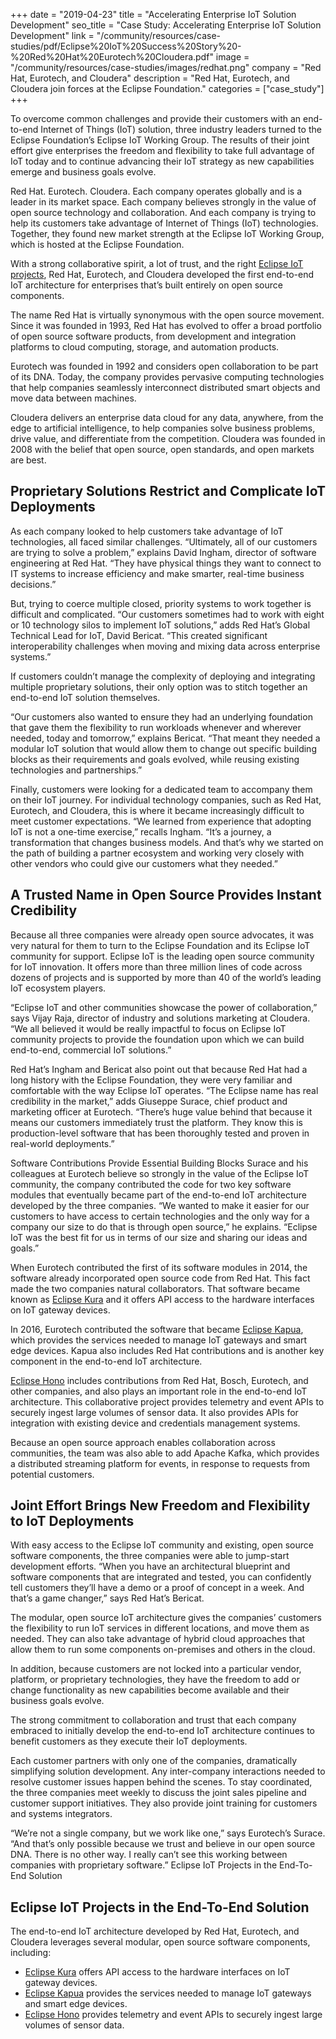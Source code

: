 +++
date = "2019-04-23"
title = "Accelerating Enterprise IoT Solution Development"
seo_title = "Case Study: Accelerating Enterprise IoT Solution Development"
link = "/community/resources/case-studies/pdf/Eclipse%20IoT%20Success%20Story%20-%20Red%20Hat%20Eurotech%20Cloudera.pdf"
image = "/community/resources/case-studies/images/redhat.png"
company = "Red Hat, Eurotech, and Cloudera"
description = "Red Hat, Eurotech, and Cloudera join forces at the Eclipse Foundation."
categories = ["case_study"]
+++

To overcome common challenges and provide their customers with an end-to-end Internet of Things (IoT) solution, three industry leaders turned to the Eclipse Foundation’s Eclipse IoT Working Group. The results of their joint effort give enterprises the freedom and flexibility to take full advantage of IoT today and to continue advancing their IoT strategy as new capabilities emerge and business goals evolve.


Red Hat. Eurotech. Cloudera. Each company operates globally and is a leader in its market space. Each company believes strongly in the value of open source technology and collaboration. And each company is trying to help its customers take advantage of Internet of Things (IoT) technologies. Together, they found new market strength at the Eclipse IoT Working Group, which is hosted at the Eclipse Foundation.

With a strong collaborative spirit, a lot of trust, and the right [Eclipse IoT projects](https://iot.eclipse.org/projects/), Red Hat, Eurotech, and Cloudera developed the first end-to-end IoT architecture for enterprises that’s built entirely on open source components. 

The name Red Hat is virtually synonymous with the open source movement. Since it was founded in 1993, Red Hat has evolved to offer a broad portfolio of open source software products, from development and integration platforms to cloud computing, storage, and automation products.

Eurotech was founded in 1992 and considers open collaboration to be part of its DNA. Today, the company provides pervasive computing technologies that help companies seamlessly interconnect distributed smart objects and move data between machines.

Cloudera delivers an enterprise data cloud for any data, anywhere, from the edge to artificial intelligence, to help companies solve business problems, drive value, and differentiate from the competition. Cloudera was founded in 2008 with the belief that open source, open standards, and open markets are best.  

## Proprietary Solutions Restrict and Complicate IoT Deployments

As each company looked to help customers take advantage of IoT technologies, all faced similar challenges. “Ultimately, all of our customers are trying to solve a problem,” explains David Ingham, director of software engineering at Red Hat. “They have physical things they want to connect to IT systems to increase efficiency and make smarter, real-time business decisions.” 

But, trying to coerce multiple closed, priority systems to work together is difficult and complicated. “Our customers sometimes had to work with eight or 10 technology silos to implement IoT solutions,” adds Red Hat’s Global Technical Lead for IoT, David Bericat. “This created significant interoperability challenges when moving and mixing data across enterprise systems.” 

If customers couldn’t manage the complexity of deploying and integrating multiple proprietary solutions, their only option was to stitch together an end-to-end IoT solution themselves.

“Our customers also wanted to ensure they had an underlying foundation that gave them the flexibility to run workloads whenever and wherever needed, today and tomorrow,” explains Bericat. “That meant they needed a modular IoT solution that would allow them to change out specific building blocks as their requirements and goals evolved, while reusing existing technologies and partnerships.”

Finally, customers were looking for a dedicated team to accompany them on their IoT journey. For individual technology companies, such as Red Hat, Eurotech, and Cloudera, this is where it became increasingly difficult to meet customer expectations. “We learned from experience that adopting IoT is not a one-time exercise,” recalls Ingham. “It’s a journey, a transformation that changes business models. And that’s why we started on the path of building a partner ecosystem and working very closely with other vendors who could give our customers what they needed.”

## A Trusted Name in Open Source Provides Instant Credibility

Because all three companies were already open source advocates, it was very natural for them to turn to the Eclipse Foundation and its Eclipse IoT community for support. Eclipse IoT is the leading open source community for IoT innovation. It offers more than three million lines of code across dozens of projects and is supported by more than 40 of the world’s leading IoT ecosystem players.

“Eclipse IoT and other communities showcase the power of collaboration,” says Vijay Raja, director of industry and solutions marketing at Cloudera. “We all believed it would be really impactful to focus on Eclipse IoT community projects to provide the foundation upon which we can build end-to-end, commercial IoT solutions.”

Red Hat’s Ingham and Bericat also point out that because Red Hat had a long history with the Eclipse Foundation, they were very familiar and comfortable with the way Eclipse IoT operates. 
“The Eclipse name has real credibility in the market,” adds Giuseppe Surace, chief product and marketing officer at Eurotech. “There’s huge value behind that because it means our customers immediately trust the platform. They know this is production-level software that has been thoroughly tested and proven in real-world deployments.” 

Software Contributions Provide Essential Building Blocks Surace and his colleagues at Eurotech believe so strongly in the value of the Eclipse IoT community, the company contributed the code for two key software modules that eventually became part of the end-to-end IoT architecture developed by the three companies. “We wanted to make it easier for our customers to have access to certain technologies and the only way for a company our size to do that is through open source,” he explains. “Eclipse IoT was the best fit for us in terms of our size and sharing our ideas and goals.”

When Eurotech contributed the first of its software modules in 2014, the software already incorporated open source code from Red Hat. This fact made the two companies natural collaborators. That software became known as [Eclipse Kura](https://www.eclipse.org/kura/) and it offers API access to the hardware interfaces on IoT gateway devices.

In 2016, Eurotech contributed the software that became <a href="https://www.eclipse.org/kapua/" target="_blank">Eclipse Kapua</a>, which provides the services needed to manage IoT gateways and smart edge devices. Kapua also includes Red Hat contributions and is another key component in the end-to-end IoT architecture.

<a href="https://www.eclipse.org/hono/" target="_blank">Eclipse Hono</a> includes contributions from Red Hat, Bosch, Eurotech, and other companies, and also plays an important role in the end-to-end IoT architecture. This collaborative project provides telemetry and event APIs to securely ingest large volumes of sensor data. It also provides APIs for integration with existing device and credentials management systems.

Because an open source approach enables collaboration across communities, the team was also able to add Apache Kafka, which provides a distributed streaming platform for events, in response to requests from potential customers.

## Joint Effort Brings New Freedom and Flexibility to IoT Deployments

With easy access to the Eclipse IoT community and existing, open source software components, the three companies were able to jump-start development efforts. “When you have an architectural blueprint and software components that are integrated and tested, you can confidently tell customers they’ll have a demo or a proof of concept in a week. And that’s a game changer,” says Red Hat’s Bericat.

The modular, open source IoT architecture gives the companies’ customers the flexibility to run IoT services in different locations, and move them as needed. They can also take advantage of hybrid cloud approaches that allow them to run some components on-premises and others in the cloud.

In addition, because customers are not locked into a particular vendor, platform, or proprietary technologies, they have the freedom to add or change functionality as new capabilities become available and their business goals evolve.

The strong commitment to collaboration and trust that each company embraced to initially develop the end-to-end IoT architecture continues to benefit customers as they execute their IoT deployments.

Each customer partners with only one of the companies, dramatically simplifying solution development. Any inter-company interactions needed to resolve customer issues happen behind the scenes. To stay coordinated, the three companies meet weekly to discuss the joint sales pipeline and customer support initiatives. They also provide joint training for customers and systems integrators.

“We’re not a single company, but we work like one,” says Eurotech’s Surace. “And that’s only possible because we trust and believe in our open source DNA. There is no other way. I really can’t see this working between companies with proprietary software.”
Eclipse IoT Projects in the End-To-End Solution

## Eclipse IoT Projects in the End-To-End Solution

The end-to-end IoT architecture developed by Red Hat, Eurotech, and Cloudera leverages
several modular, open source software components, including:

* [Eclipse Kura](https://www.eclipse.org/kura/) offers API access to the hardware interfaces on IoT gateway devices.
* [Eclipse Kapua](https://www.eclipse.org/kapua/) provides the services needed to manage IoT gateways and smart edge devices.
* [Eclipse Hono](https://www.eclipse.org/hono/) provides telemetry and event APIs to securely ingest large volumes of sensor data.
